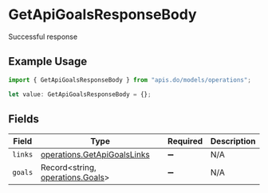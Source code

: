 # GetApiGoalsResponseBody

Successful response

## Example Usage

```typescript
import { GetApiGoalsResponseBody } from "apis.do/models/operations";

let value: GetApiGoalsResponseBody = {};
```

## Fields

| Field                                                                      | Type                                                                       | Required                                                                   | Description                                                                |
| -------------------------------------------------------------------------- | -------------------------------------------------------------------------- | -------------------------------------------------------------------------- | -------------------------------------------------------------------------- |
| `links`                                                                    | [operations.GetApiGoalsLinks](../../models/operations/getapigoalslinks.md) | :heavy_minus_sign:                                                         | N/A                                                                        |
| `goals`                                                                    | Record<string, [operations.Goals](../../models/operations/goals.md)>       | :heavy_minus_sign:                                                         | N/A                                                                        |